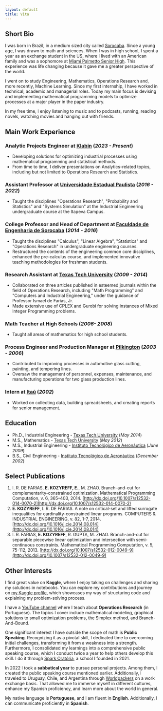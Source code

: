 ```yaml
---
layout: default
title: Vita
---
```


## Short Bio

I was born in Brazil, in a medium sized city called [Sorocaba](https://maps.app.goo.gl/Dd62pGTmhWDNdz2i6). Since a young age, I was drawn to math and sciences. When I was in high school, I spent a year as an exchange student in the US, where I lived with an American family and was a sophomore at [Miami Palmetto Senior High](https://www.palmettopanthers.org/). This experience was life changing because it gave me a greater perspective of the world.

I went on to study Engineering, Mathematics, Operations Research and, more recently, Machine Learning. Since my first internship, I have worked in technical, academic and managerial roles. Today my main focus is devising and implementing mathematical programming models to optimize processes at a major player in the paper industry.

In my free time, I enjoy listening to music and to podcasts, running, reading novels, watching movies and hanging out with friends.

## Main Work Experience

### Analytic Projects Engineer at [Klabin](https://klabin.com.br/) (_2023 - Present_)
- Developing solutions for optimizing industrial processes using mathematical programming and statistical methods.
- From time to time, I deliver presentations on Analytics-related topics, including but not limited to Operations Research and Statistics.

### Assistant Professor at [Universidade Estadual Paulista](https://www.unesp.br/) (_2016 - 2022_)
- Taught the disciplines "Operations Research", "Probability and Statistics" and "Systems Simulation" at the Industrial Engineering undergraduate course at the Itapeva Campus.

### College Professor and Head of Department at [Faculdade de Engenharia de Sorocaba](https://facens.br/) (_2014 - 2016_)
- Taught the disciplines "Calculus", "Linear Algebra", "Statistics" and "Operations Research" in undergraduate engineering courses.
- Restructured the contents of the engineering common core disciplines, enhanced the pre-calculus course, and implemented innovative teaching methodologies for freshman students.

### Research Assistant at [Texas Tech University](https://www.ttu.edu/) (_2009 - 2014_)
- Collaborated on three articles published in esteemed journals within the field of Operations Research, including "Math Programming" and "Computers and Industrial Engineering," under the guidance of Professor Ismael de Farias, Jr.
- Made extensive use of CPLEX and Gurobi for solving instances of Mixed Integer Programming problems.

### Math Teacher at High Schools (_2006- 2008_)
- Taught all areas of mathematics for high school students.

### Process Engineer and Production Manager at [Pilkington](https://www.pilkington.com/) (_2003 - 2006_)
- Contributed to improving processes in automotive glass cutting, painting, and tempering lines.
- Oversaw the management of personnel, expenses, maintenance, and manufacturing operations for two glass production lines.

### Intern at [Itaú](https://www.itau.com.br/) (_2002_)
- Worked on collecting data, building spreadsheets, and creating reports for senior management.

## Education

- Ph.D., Industrial Engineering - [Texas Tech University](https://www.ttu.edu/) (_May 2014_)
- M.S., Mathematics	- [Texas Tech University](https://www.ttu.edu/) (_May 2012_)
- M.S., Industrial Engineering - [Instituto Tecnológico de Aeronáutica](http://www.ita.br/) (_June 2009_)
- B.S., Civil Engineering - [Instituto Tecnológico de Aeronáutica](http://www.ita.br/) (_December 2002_)


## Select Publications

1. I. R. DE FARIAS, **E. KOZYREFF, E.**, M. ZHAO. Branch-and-cut for complementarity-constrained optimization. Mathematical Programming Computation, v. 6, 365–403, 2014. [http://dx.doi.org/10.1007/s12532-014-0070-2](http://dx.doi.org/10.1007/s12532-014-0070-2)
2. **E. KOZYREFF**, I. R. DE FARIAS. A note on critical-set and lifted surrogate inequalities for cardinality-constrained linear programs. COMPUTERS & INDUSTRIAL ENGINEERING, v. 82, 1-7, 2014. [http://dx.doi.org/10.1016/j.cie.2014.08.014](http://dx.doi.org/10.1016/j.cie.2014.08.014)
3. I. R. FARIAS, **E. KOZYREFF**, R. GUPTA, M. ZHAO. Branch-and-cut for separable piecewise linear optimization and intersection with semi-continuous constraints. Mathematical Programming Computation, v. 5, 75-112, 2013. [http://dx.doi.org/10.1007/s12532-012-0049-9](http://dx.doi.org/10.1007/s12532-012-0049-9)


## Other Interests

I find great value on **Kaggle**, where I enjoy taking on challenges and sharing my solutions in notebooks. You can explore my contributions and journey on [my Kaggle profile](https://www.kaggle.com/ekozyreff), which showcases my way of structuring code and explaining my problem-solving process.

I have a [YouTube channel](https://www.youtube.com/c/professorernee) where I teach about **Operations Research** (in Portuguese). The topics I cover include mathematical modeling, graphical solutions to small optimization problems, the Simplex method, and Branch-And-Bound.

One significant interest I have outside the scope of math is **Public Speaking**. Recognizing it as a pivotal skill, I dedicated time to overcoming initial challenges, transforming it from a weakness into a strength. Furthermore, I consolidated my learnings into a comprehensive public speaking course, which I conduct twice a year to help others develop this skill. I do it through [Spark Oratória](https://www.sparkoratoria.com/), a school I founded in 2021.

In 2022 I took a **sabbatical year** to pursue personal projects. Among them, I created the public speaking course mentioned earlier. Additionally, I traveled to Uruguay, Chile, and Argentina through [Worldpackers](https://www.worldpackers.com/) on a work exchange basis. That allowed me to immerse myself in different cultures, enhance my Spanish proficiency, and learn more about the world in general.

My native language is **Portuguese**, and I am fluent in **English**. Additionally, I can communicate proficiently in **Spanish**.

